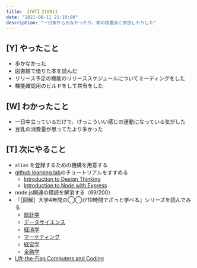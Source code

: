 ```yaml
---
title: 【YWT】210811
date: "2021-08-11 21:10:00"
description: "一日家から出なかったり、朝の読書会に参加したりした"
---
```


## [Y] やったこと

- 歩かなかった
- 図書館で借りた本を読んだ
- リリース予定の機能のリリーススケジュールについてミーティングをした
- 機能確認用のビルドをして共有をした

## [W] わかったこと

- 一日中立っているだけで、けっこういい感じの運動になっている気がした
- 豆乳の消費量が思ってたより多かった

## [T] 次にやること

- `alias` を登録するための機構を用意する
- [github learning lab](https://lab.github.com/githubtraining)のチュートリアルをすすめる
  - [Introduction to Design Thinking](https://lab.github.com/githubtraining/introduction-to-design-thinking)
  - [Introduction to Node with Express](https://lab.github.com/everydeveloper/introduction-to-node-with-express)
- node.js関連の積読を解消する（69/200）
- 『［図解］大学4年間の◯◯が10時間でざっと学べる』シリーズを読んでみる
  - [統計学](https://www.amazon.co.jp/dp/B07PXB4NN9)
  - [データサイエンス](https://www.amazon.co.jp/dp/B07XNW3TQM)
  - [経済学](https://www.amazon.co.jp/dp/B01KNLFHH6)
  - [マーケティング](https://www.amazon.co.jp/dp/B07BNC2SV3)
  - [経営学](https://www.amazon.co.jp/dp/B071SKDF3L)
  - [金融学](https://www.amazon.co.jp/dp/B07BB6Z7FW)
- [Lift-the-Flap Computers and Coding](https://www.amazon.co.jp/dp/1409591514)

<!-- https://twitter.com/camomile_cafe/status/1425443616974012427?s=20 -->
